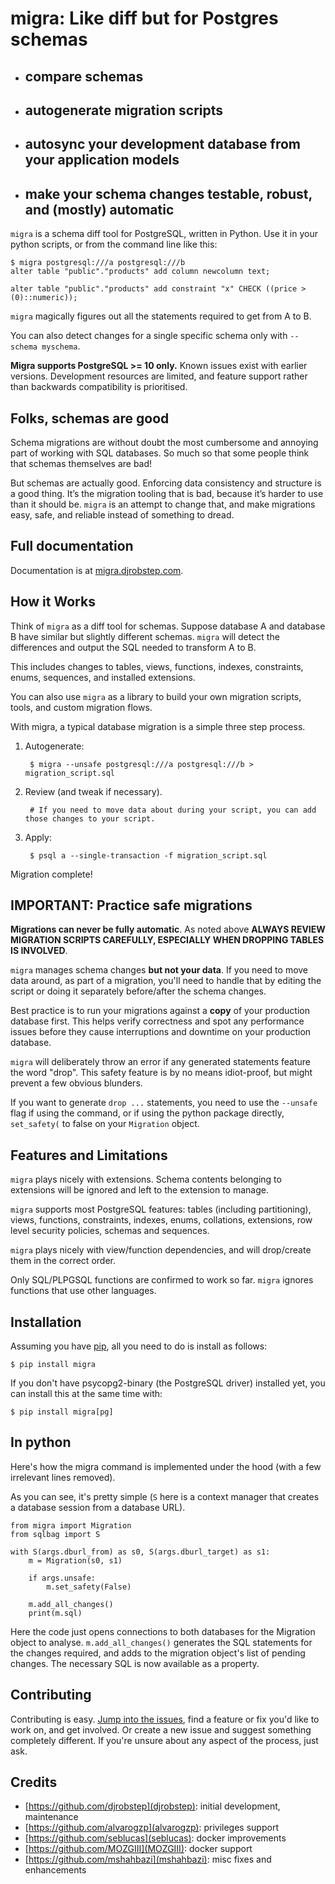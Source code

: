 # migra: Like diff but for Postgres schemas

- ## compare schemas
- ## autogenerate migration scripts
- ## autosync your development database from your application models
- ## make your schema changes testable, robust, and (mostly) automatic

`migra` is a schema diff tool for PostgreSQL, written in Python. Use it in your python scripts, or from the command line like this:

    $ migra postgresql:///a postgresql:///b
    alter table "public"."products" add column newcolumn text;

    alter table "public"."products" add constraint "x" CHECK ((price > (0)::numeric));

`migra` magically figures out all the statements required to get from A to B.

You can also detect changes for a single specific schema only with `--schema myschema`.

**Migra supports PostgreSQL >= 10 only.** Known issues exist with earlier versions. Development resources are limited, and feature support rather than backwards compatibility is prioritised.

## Folks, schemas are good

Schema migrations are without doubt the most cumbersome and annoying part of working with SQL databases. So much so that some people think that schemas themselves are bad!

But schemas are actually good. Enforcing data consistency and structure is a good thing. It’s the migration tooling that is bad, because it’s harder to use than it should be. ``migra`` is an attempt to change that, and make migrations easy, safe, and reliable instead of something to dread.

## Full documentation

Documentation is at [migra.djrobstep.com](https://migra.djrobstep.com).

## How it Works

Think of `migra` as a diff tool for schemas. Suppose database A and database B have similar but slightly different schemas. `migra` will detect the differences and output the SQL needed to transform A to B.

This includes changes to tables, views, functions, indexes, constraints, enums, sequences, and installed extensions.

You can also use `migra` as a library to build your own migration scripts, tools, and custom migration flows.

With migra, a typical database migration is a simple three step process.

1. Autogenerate:

        $ migra --unsafe postgresql:///a postgresql:///b > migration_script.sql

2. Review (and tweak if necessary).

        # If you need to move data about during your script, you can add those changes to your script.

3. Apply:

        $ psql a --single-transaction -f migration_script.sql

Migration complete!

## IMPORTANT: Practice safe migrations

**Migrations can never be fully automatic**. As noted above **ALWAYS REVIEW MIGRATION SCRIPTS CAREFULLY, ESPECIALLY WHEN DROPPING TABLES IS INVOLVED**.

`migra` manages schema changes **but not your data**. If you need to move data around, as part of a migration, you'll need to handle that by editing the script or doing it separately before/after the schema changes.

Best practice is to run your migrations against a **copy** of your production database first. This helps verify correctness and spot any performance issues before they cause interruptions and downtime on your production database.

`migra` will deliberately throw an error if any generated statements feature the word "drop". This safety feature is by no means idiot-proof, but might prevent a few obvious blunders.

If you want to generate `drop ...` statements, you need to use the `--unsafe` flag if using the command, or if using the python package directly, `set_safety(` to false on your `Migration` object.

## Features and Limitations

`migra` plays nicely with extensions. Schema contents belonging to extensions will be ignored and left to the extension to manage.

`migra` supports most PostgreSQL features: tables (including partitioning), views, functions, constraints, indexes, enums, collations, extensions, row level security policies, schemas and sequences.

`migra` plays nicely with view/function dependencies, and will drop/create them in the correct order.

Only SQL/PLPGSQL functions are confirmed to work so far. `migra` ignores functions that use other languages.

## Installation

Assuming you have [pip](https://pip.pypa.io), all you need to do is install as follows:

    $ pip install migra

If you don't have psycopg2-binary (the PostgreSQL driver) installed yet, you can install this at the same time with:

    $ pip install migra[pg]

## In python

Here's how the migra command is implemented under the hood (with a few irrelevant lines removed).

As you can see, it's pretty simple (`S` here is a context manager that creates a database session from a database URL).

    from migra import Migration
    from sqlbag import S

    with S(args.dburl_from) as s0, S(args.dburl_target) as s1:
        m = Migration(s0, s1)

        if args.unsafe:
            m.set_safety(False)

        m.add_all_changes()
        print(m.sql)

Here the code just opens connections to both databases for the Migration object to analyse. `m.add_all_changes()` generates the SQL statements for the changes required, and adds to the migration object's list of pending changes. The necessary SQL is now available as a property.

## Contributing

Contributing is easy. [Jump into the issues](https://github.com/djrobstep/migra/issues), find a feature or fix you'd like to work on, and get involved. Or create a new issue and suggest something completely different. If you're unsure about any aspect of the process, just ask.

## Credits

- [https://github.com/djrobstep](djrobstep): initial development, maintenance
- [https://github.com/alvarogzp](alvarogzp): privileges support
- [https://github.com/seblucas](seblucas): docker improvements
- [https://github.com/MOZGIII](MOZGIII): docker support
- [https://github.com/mshahbazi](mshahbazi): misc fixes and enhancements

